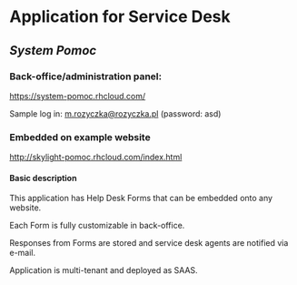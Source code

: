 # Application for Service Desk 
## *System Pomoc*

### Back-office/administration panel:
https://system-pomoc.rhcloud.com/

Sample log in: m.rozyczka@rozyczka.pl (password: asd)

### Embedded on example website
http://skylight-pomoc.rhcloud.com/index.html


#### Basic description
This application has Help Desk Forms that can be embedded onto any website.


Each Form is fully customizable in back-office.


Responses from Forms are stored and service desk agents are notified via e-mail.

Application is multi-tenant and deployed as SAAS.








